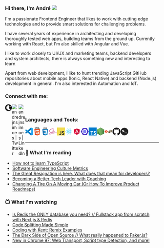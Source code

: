 ### Hi there, I'm André  <img src="https://media.giphy.com/media/hvRJCLFzcasrR4ia7z/giphy.gif" width="25px">

I'm a passionate Frontend Engineer that likes to work with cutting edge technologies and to provide smart solutions for challenging problems.

I have several years of experience in architecting and developing thoroughly tested web apps, building teams from the ground up. Currently working with React, but I'm also skilled with Angular and Vue. 

I like to work closely to UI/UX and marketing teams, backend developers and system architects, there is always something new and interesting to learn. 

Apart from web development, I like to hunt trending JavaScript GitHub repositories about mobile apps (Ionic, React Native) and backend (Node.js) development in general. I'm also interested in Automation and IoT.


### Connect with me:

[<img align="left" alt="teklinks.andrejnsimoes.com" width="22px" src="https://raw.githubusercontent.com/iconic/open-iconic/master/svg/globe.svg" />][website]
[<img align="left" alt="andrejnsimoes | Twitter" width="22px" src="https://cdn.jsdelivr.net/npm/simple-icons@v3/icons/twitter.svg" />][twitter]
[<img align="left" alt="andrejnsimoes | LinkedIn" width="22px" src="https://cdn.jsdelivr.net/npm/simple-icons@v3/icons/linkedin.svg" />][linkedin]

<br />

### Languages and Tools:

<img align="left" alt="Visual Studio Code" width="26px" src="https://raw.githubusercontent.com/github/explore/80688e429a7d4ef2fca1e82350fe8e3517d3494d/topics/visual-studio-code/visual-studio-code.png" />
<img align="left" alt="HTML5" width="26px" src="https://raw.githubusercontent.com/github/explore/80688e429a7d4ef2fca1e82350fe8e3517d3494d/topics/html/html.png" />
<img align="left" alt="CSS3" width="26px" src="https://raw.githubusercontent.com/github/explore/80688e429a7d4ef2fca1e82350fe8e3517d3494d/topics/css/css.png" />
<img align="left" alt="Sass" width="26px" src="https://raw.githubusercontent.com/github/explore/80688e429a7d4ef2fca1e82350fe8e3517d3494d/topics/sass/sass.png" />
<img align="left" alt="JavaScript" width="26px" src="https://raw.githubusercontent.com/github/explore/80688e429a7d4ef2fca1e82350fe8e3517d3494d/topics/javascript/javascript.png" />
<img align="left" alt="React" width="26px" src="https://raw.githubusercontent.com/github/explore/80688e429a7d4ef2fca1e82350fe8e3517d3494d/topics/react/react.png" />
<img align="left" alt="Angular" width="26px" src="https://raw.githubusercontent.com/github/explore/80688e429a7d4ef2fca1e82350fe8e3517d3494d/topics/angular/angular.png" />
<img align="left" alt="eslint" width="26px" src="https://raw.githubusercontent.com/github/explore/80688e429a7d4ef2fca1e82350fe8e3517d3494d/topics/eslint/eslint.png" />
<img align="left" alt="typescript" width="26px" src="https://raw.githubusercontent.com/github/explore/80688e429a7d4ef2fca1e82350fe8e3517d3494d/topics/typescript/typescript.png" />
<img align="left" alt="Node.js" width="26px" src="https://raw.githubusercontent.com/github/explore/80688e429a7d4ef2fca1e82350fe8e3517d3494d/topics/nodejs/nodejs.png" />
<img align="left" alt="Git" width="26px" src="https://raw.githubusercontent.com/github/explore/80688e429a7d4ef2fca1e82350fe8e3517d3494d/topics/git/git.png" />
<img align="left" alt="GitHub" width="26px" src="https://raw.githubusercontent.com/github/explore/78df643247d429f6cc873026c0622819ad797942/topics/github/github.png" />
<img align="left" alt="Terminal" width="26px" src="https://raw.githubusercontent.com/github/explore/80688e429a7d4ef2fca1e82350fe8e3517d3494d/topics/terminal/terminal.png" />

<br />
<br />

---

### 📕 What I'm reading

<!-- BLOG-POST-LIST:START -->
- [How not to learn TypeScript](https://teklinks.andrejnsimoes.com/2022/01/how-not-to-learn-typescript.html)
- [Software Engineering Culture Metrics](https://teklinks.andrejnsimoes.com/2022/01/software-engineering-culture-metrics.html)
- [The Great Resignation is here. What does that mean for developers?](https://teklinks.andrejnsimoes.com/2022/01/the-great-resignation-is-here-what-does.html)
- [Becoming a Better Tech Leader with Coaching](https://teklinks.andrejnsimoes.com/2022/01/becoming-better-tech-leader-with.html)
- [Changing A Tire On A Moving Car &lpar;Or How To Improve Product Roadmaps&rpar;](https://teklinks.andrejnsimoes.com/2022/01/changing-tire-on-moving-car-or-how-to.html)
<!-- BLOG-POST-LIST:END -->

### 📺 What I'm watching

<!-- YOUTUBE:START -->
- [Is Redis the ONLY database you need? // Fullstack app from scratch with Next.js &amp; Redis](https://www.youtube.com/watch?v=DOIWQddRD5M)
- [Code Splitting Made Simple](https://www.youtube.com/watch?v=7kNLXE0hixM)
- [Coding with Kent: Remix Examples](https://www.youtube.com/watch?v=mM1GKDqgTV4)
- [The Dark Side of Open Source // What really happened to Faker.js?](https://www.youtube.com/watch?v=R6S-b_k-ZKY)
- [New in Chrome 97: Web Transport, Script type Detection, and more!](https://www.youtube.com/watch?v=eXaog4gUIXI)
<!-- YOUTUBE:END -->


[website]: https://teklinks.andrejnsimoes.com
[twitter]: https://twitter.com/andrejnsimoes
[linkedin]: https://linkedin.com/in/andrejnsimoes